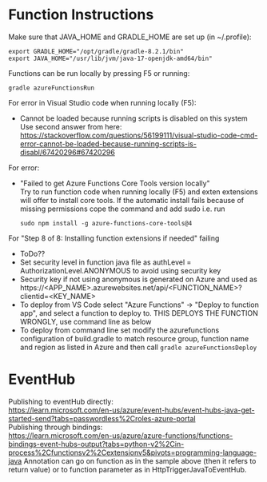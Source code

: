 # Function Instructions

Make sure that JAVA_HOME and GRADLE_HOME are set up (in ~/.profile):
```
export GRADLE_HOME="/opt/gradle/gradle-8.2.1/bin"
export JAVA_HOME="/usr/lib/jvm/java-17-openjdk-amd64/bin"
```
Functions can be run locally by pressing F5 or running:  
```
gradle azureFunctionsRun
```
For error in Visual Studio code when running locally (F5):  
* Cannot be loaded because running scripts is disabled on this system  
Use second answer from here:  
https://stackoverflow.com/questions/56199111/visual-studio-code-cmd-error-cannot-be-loaded-because-running-scripts-is-disabl/67420296#67420296

For error:  
* "Failed to get Azure Functions Core Tools version locally"  
Try to run function code when running locally (F5) and exten extensions will offer to install core tools. If the automatic install fails because of missing permissions cope the command and add sudo i.e. run
    ```
    sudo npm install -g azure-functions-core-tools@4
    ```
For "Step 8 of 8: Installing function extensions if needed" failing
* ToDo??
* Set security level in function java file  as authLevel = AuthorizationLevel.ANONYMOUS to avoid using security key  
* Security key if not using anonymous is generated on Azure and used as https://<APP_NAME>.azurewebsites.net/api/<FUNCTION_NAME>?clientid=<KEY_NAME>  
* To deploy from VS Code select "Azure Functions" -> "Deploy to function app", and select a function to deploy to.
THIS DEPLOYS THE FUNCTION WRONGLY, use command line as below  
* To deploy from command line set modify the azurefunctions configuration of build.gradle to match resource group, function name and region as listed in Azure and then call
`gradle azureFunctionsDeploy`

# EventHub

Publishing to eventHub directly:  
https://learn.microsoft.com/en-us/azure/event-hubs/event-hubs-java-get-started-send?tabs=passwordless%2Croles-azure-portal  
Publishing through bindings:  
https://learn.microsoft.com/en-us/azure/azure-functions/functions-bindings-event-hubs-output?tabs=python-v2%2Cin-process%2Cfunctionsv2%2Cextensionv5&pivots=programming-language-java
Annotation can go on function as in the sample above (then it refers to return value) or to function parameter as in HttpTriggerJavaToEventHub.